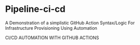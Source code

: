 # Pipeline-ci-cd

A Demonstration of a simplistic GitHub Action Syntax/Logic For Infrastructure Provisioning Using Automation

CI/CD AUTOMATION WITH GITHUB ACTIONS
